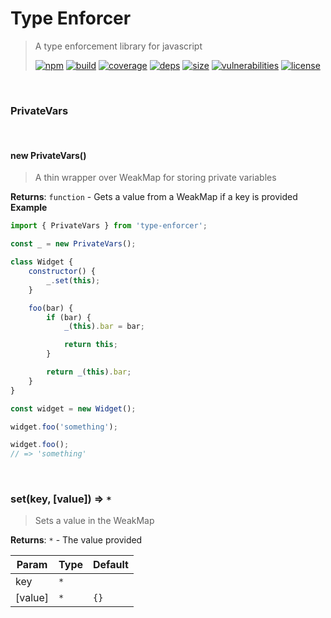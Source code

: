 # Type Enforcer

> A type enforcement library for javascript
>
> [![npm][npm]][npm-url]
[![build][build]][build-url]
[![coverage][coverage]][coverage-url]
[![deps][deps]][deps-url]
[![size][size]][size-url]
[![vulnerabilities][vulnerabilities]][vulnerabilities-url]
[![license][license]][license-url]


<br><a name="PrivateVars"></a>

### PrivateVars

<br><a name="new_PrivateVars_new"></a>

#### new PrivateVars()
> A thin wrapper over WeakMap for storing private variables

**Returns**: <code>function</code> - Gets a value from a WeakMap if a key is provided  
**Example**  
``` javascriptimport { PrivateVars } from 'type-enforcer';const _ = new PrivateVars();class Widget {    constructor() {        _.set(this);    }    foo(bar) {        if (bar) {            _(this).bar = bar;            return this;        }        return _(this).bar;    }}const widget = new Widget();widget.foo('something');widget.foo();// => 'something'```

<br><a name="set"></a>

### set(key, [value]) ⇒ <code>\*</code>
> Sets a value in the WeakMap

**Returns**: <code>\*</code> - The value provided  

| Param | Type | Default |
| --- | --- | --- |
| key | <code>\*</code> |  | 
| [value] | <code>\*</code> | <code>{}</code> | 


[npm]: https://img.shields.io/npm/v/type-enforcer.svg
[npm-url]: https://npmjs.com/package/type-enforcer
[build]: https://travis-ci.org/DarrenPaulWright/type-enforcer.svg?branch&#x3D;master
[build-url]: https://travis-ci.org/DarrenPaulWright/type-enforcer
[coverage]: https://coveralls.io/repos/github/DarrenPaulWright/type-enforcer/badge.svg?branch&#x3D;master
[coverage-url]: https://coveralls.io/github/DarrenPaulWright/type-enforcer?branch&#x3D;master
[deps]: https://david-dm.org/darrenpaulwright/type-enforcer.svg
[deps-url]: https://david-dm.org/darrenpaulwright/type-enforcer
[size]: https://packagephobia.now.sh/badge?p&#x3D;type-enforcer
[size-url]: https://packagephobia.now.sh/result?p&#x3D;type-enforcer
[vulnerabilities]: https://snyk.io/test/github/DarrenPaulWright/type-enforcer/badge.svg?targetFile&#x3D;package.json
[vulnerabilities-url]: https://snyk.io/test/github/DarrenPaulWright/type-enforcer?targetFile&#x3D;package.json
[license]: https://img.shields.io/github/license/DarrenPaulWright/type-enforcer.svg
[license-url]: https://npmjs.com/package/type-enforcer/LICENSE.md
